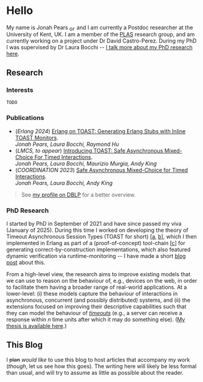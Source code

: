 # Hello

My name is Jonah Pears <a href='https://orcid.org/0000-0003-4492-4072'><img border='0' align='center' alt='orcid id' src='https://orcid.org/assets/vectors/orcid.logo.icon.svg' width='15' height='15'></a> and I am currently a Postdoc researcher at the University of Kent, UK.
I am a member of the [PLAS](https://research.kent.ac.uk/programming-languages-systems/) research group, and am currently working on a project under Dr David Castro-Perez.
During my PhD I was supervised by Dr Laura Bocchi -- [I talk more about my PhD research here](#phd-research).

## Research

### Interests

`TODO`

### Publications

- (*Erlang 2024*) [Erlang on TOAST: Generating Erlang Stubs with Inline TOAST Monitors](https://doi.org/10.1145/3677995.3678192). <br> *Jonah Pears, Laura Bocchi, Raymond Hu*
- (*LMCS, to appear*) [Introducing TOAST: Safe Asynchronous Mixed-Choice For Timed Interactions](https://doi.org/10.48550/arXiv.2401.11197). <br> *Jonah Pears, Laura Bocchi, Maurizio Murgia, Andy King*
- (*COORDINATION 2023*) [Safe Asynchronous Mixed-Choice for Timed Interactions](https://doi.org/10.1007/978-3-031-35361-1_12). <br> *Jonah Pears, Laura Bocchi, Andy King*

> See [my profile on DBLP](https://dblp.org/pid/349/6325.html) for a better overview.

### PhD Research

I started by PhD in September of 2021 and have since passed my viva (January of 2025). During this time I worked on developing the theory of Timeout Asynchronous Session Types (TOAST for short) [[a](https://doi.org/10.1007/978-3-031-35361-1_12), [b](https://doi.org/10.48550/arXiv.2401.11197)], which I then implemented in Erlang as part of a (proof-of-concept) tool-chain [[c](https://doi.org/10.1145/3677995.3678192)] for generating correct-by-construction implementations, which also featured dynamic verification via runtime-monitoring -- I have made a short [blog post](https://jonahpears.github.io/2024/07/09/TOASTER.html) about this.

From a high-level view, the research aims to improve existing models that we can use to reason on the behaviour of, e.g., devices on the web, in order to facilitate them having a broader range of real-world applications.
At a lower-level:
(i) these models capture the behaviour of interactions in asynchronous, concurrent (and possibly distributed) systems,
and (ii) the extensions focused on improving their descriptive capabilities such that they can model the behaviour of [*timeouts*](https://en.wikipedia.org/wiki/Timeout_(computing)) (e.g., a server can receive a response within $n$ time units after which it may do something else).
([My thesis is available here](https://kar.kent.ac.uk/109393/1/136PhDThesis.pdf).)

## This Blog

I ~~plan~~ *would like* to use this blog to host articles that accompany my work (*though*, let us see how this goes).
The writing here will likely be less formal than usual, and will try to assume as little as possible about the reader.
